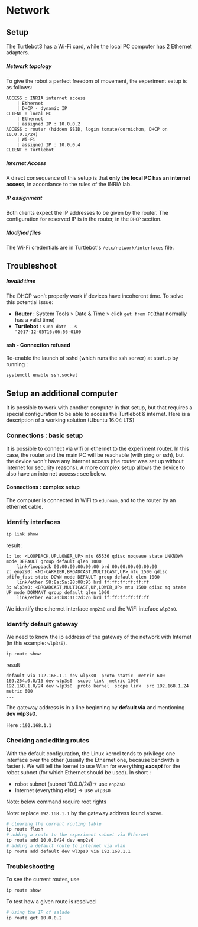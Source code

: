 # Network

## Setup

The Turtlebot3 has a Wi-Fi card, while the local PC computer has 2 Ethernet adapters.

##### Network topology

To give the robot a perfect freedom of movement, the experiment setup is as follows:
```
ACCESS : INRIA internet access 
    | Ethernet
    | DHCP - dynamic IP
CLIENT : local PC 
    | Ethernet
    | assigned IP : 10.0.0.2
ACCESS : router (hidden SSID, login tomate/cornichon, DHCP on 10.0.0.0/24)
    | Wi-Fi
    | assigned IP : 10.0.0.4
CLIENT : Turtlebot
```

##### Internet Access
A direct consequence of this setup is that **only the local PC has an internet access**, in accordance to the rules of the INRIA lab.

##### IP assignment

Both clients expect the IP addresses to be given by the router. The configuration for reserved IP is in the router, in the `DHCP` section.

##### Modified files

The Wi-Fi credentials are in Turtlebot's `/etc/network/interfaces` file.

## Troubleshoot

##### Invalid time

The DHCP won't properly work if devices have incoherent time. To solve this potential issue: 
- **Router** : System Tools > Date & Time > click `get from PC`(that normally has a valid time)
- **Turtlebot** : <code>sudo date --s "2017-12-05T16:06:56-0100</code>

#### ssh - Connection refused 

Re-enable the launch of sshd (which runs the ssh server) at startup by running : 

```systemctl enable ssh.socket```

## Setup an additional computer

It is possible to work with another computer in that setup, but that requires a special configuration to be able to access the Turtlebot & internet.
Here is a description of a working solution (Ubuntu 16.04 LTS)

### Connections : basic setup

It is possible to connect via wifi or ethernet to the experiment router. In this case, the router and the main PC will be reachable (with ping or ssh), but the device won't have any internet access (the router was set up without internet for security reasons).
A more complex setup allows the device to also have an internet access : see below.

#### Connections : complex setup

The computer is connected in WiFi to `eduroam`, and to the router by an ethernet cable.

### Identify interfaces

```sh
ip link show
```
result : 
```
1: lo: <LOOPBACK,UP,LOWER_UP> mtu 65536 qdisc noqueue state UNKNOWN mode DEFAULT group default qlen 1000
    link/loopback 00:00:00:00:00:00 brd 00:00:00:00:00:00
2: enp2s0: <NO-CARRIER,BROADCAST,MULTICAST,UP> mtu 1500 qdisc pfifo_fast state DOWN mode DEFAULT group default qlen 1000
    link/ether 58:8a:5a:28:08:95 brd ff:ff:ff:ff:ff:ff
3: wlp3s0: <BROADCAST,MULTICAST,UP,LOWER_UP> mtu 1500 qdisc mq state UP mode DORMANT group default qlen 1000
    link/ether e4:70:b8:11:2d:26 brd ff:ff:ff:ff:ff:ff
```
We identify the ethernet interface `enp2s0` and the WiFi inteface `wlp3s0`.

### Identify default gateway

We need to know the ip address of the gateway of the network with Internet (in this example: `wlp3s0`).
```
ip route show
```
result
```
default via 192.168.1.1 dev wlp3s0  proto static  metric 600 
169.254.0.0/16 dev wlp3s0  scope link  metric 1000 
192.168.1.0/24 dev wlp3s0  proto kernel  scope link  src 192.168.1.24  metric 600
...
```
The gateway address is in a line beginning by **default via** and mentioning **dev wlp3s0**. 

Here : `192.168.1.1`

### Checking and editing routes

With the default configuration, the Linux kernel tends to privilege one interface over the other (usually the Ethernet one, because bandwith is faster ). We will tell the kernel to use Wlan for everything **_except_** for the robot subnet (for which Ethernet should be used). In short :
- robot subnet (subnet 10.0.0/24)-> use `enp2s0`
- Internet (everything else) -> use `wlp3s0`

Note: below command require root rights

Note: replace `192.168.1.1` by the gateway address found above.

```sh
# clearing the current routing table
ip route flush
# adding a route to the experiment subnet via Ethernet
ip route add 10.0.0/24 dev enp2s0
# adding a default route to internet via wlan
ip route add default dev wl3ps0 via 192.168.1.1
```

### Troubleshooting
To see the current routes, use
```sh
ip route show
```

To test how a given route is resolved
```sh
# Using the IP of salade
ip route get 10.0.0.2
```